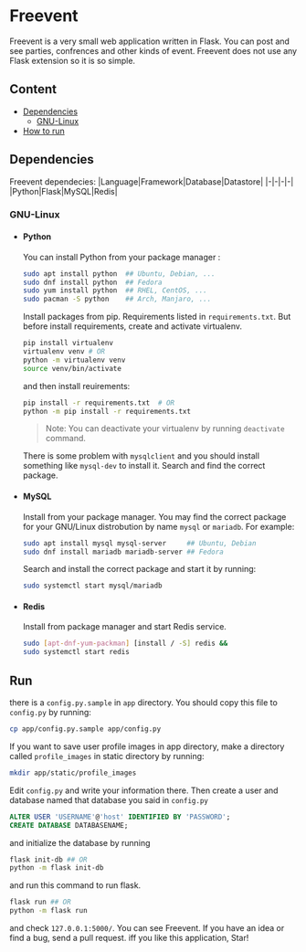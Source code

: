 # Freevent
Freevent is a very small web application written in Flask. You can post and see parties, confrences and other kinds of event. Freevent does not use any Flask extension so it is so simple.

## Content

- [Dependencies](#dependencies)
    - [GNU-Linux](#gnu-linux)
 - [How to run](#run)




Dependencies
----
 Freevent dependecies:
|Language|Framework|Database|Datastore|
|-|-|-|-|
|Python|Flask|MySQL|Redis|

### GNU-Linux
- #### Python

    You can install Python from your package manager :
    
    ```bash
    sudo apt install python  ## Ubuntu, Debian, ...
    sudo dnf install python  ## Fedora
    sudo yum install python  ## RHEL, CentOS, ...
    sudo pacman -S python    ## Arch, Manjaro, ...
    ```
      
    Install packages from pip. Requirements listed in `requirements.txt`. But before install requirements, create and activate virtualenv.
    
    ```bash
    pip install virtualenv
    virtualenv venv # OR
    python -m virtualenv venv
    source venv/bin/activate
    ```
    and then install reuirements:
    ```bash
    pip install -r requirements.txt  # OR
    python -m pip install -r requirements.txt
    ```
    > Note: You can deactivate your virtualenv by running `deactivate` command.
    
    There is some problem with `mysqlclient` and you should install something like  `mysql-dev` to install it. Search and find the correct package.
 - #### MySQL
   Install from your package manager. You may find the correct package for your GNU/Linux distrobution by name `mysql` or `mariadb`. For example:
   ```bash
   sudo apt install mysql mysql-server     ## Ubuntu, Debian
   sudo dnf install mariadb mariadb-server ## Fedora
   ```
   Search and install the correct package and start it by running:
   ```bash
   sudo systemctl start mysql/mariadb
   ```
 - #### Redis
   Install from package manager and start Redis service.
   ```bash
   sudo [apt-dnf-yum-packman] [install / -S] redis &&
   sudo systemctl start redis
   ```
 
Run
---  
there is a `config.py.sample` in `app` directory. You should copy this file to `config.py` by running:
```bash
cp app/config.py.sample app/config.py
``` 
If you want to save user profile images in app directory, make a directory called `profile_images` in static directory by running:
```bash
mkdir app/static/profile_images
```
Edit `config.py` and write your information there.
Then create a user and database named that database you said in `config.py`
```SQL
ALTER USER 'USERNAME'@'host' IDENTIFIED BY 'PASSWORD';
CREATE DATABASE DATABASENAME;
```
and initialize the database by running
```bash
flask init-db ## OR
python -m flask init-db
```
and run this command to run flask.
```bash
flask run ## OR
python -m flask run
```
and check `127.0.0.1:5000/`. You can see Freevent. If you have an idea or find a bug, send a pull request. iff you like this application, Star!

